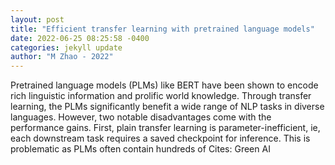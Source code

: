 ```yaml
--- 
layout: post 
title: "Efficient transfer learning with pretrained language models" 
date: 2022-06-25 08:25:58 -0400 
categories: jekyll update 
author: "M Zhao - 2022" 
--- 
```

Pretrained language models (PLMs) like BERT have been shown to encode rich linguistic information and prolific world knowledge. Through transfer learning, the PLMs significantly benefit a wide range of NLP tasks in diverse languages. However, two notable disadvantages come with the performance gains. First, plain transfer learning is parameter-inefficient, ie, each downstream task requires a saved checkpoint for inference. This is problematic as PLMs often contain hundreds of Cites: Green AI
